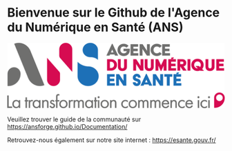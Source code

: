 # Bienvenue sur le Github de l'Agence du Numérique en Santé (ANS)

![Logo ANS](/img/ans_logo.png?raw=true "Agence du Numérique en Santé")

Veuillez trouver le guide de la communauté sur https://ansforge.github.io/Documentation/

Retrouvez-nous également sur notre site internet : https://esante.gouv.fr/
